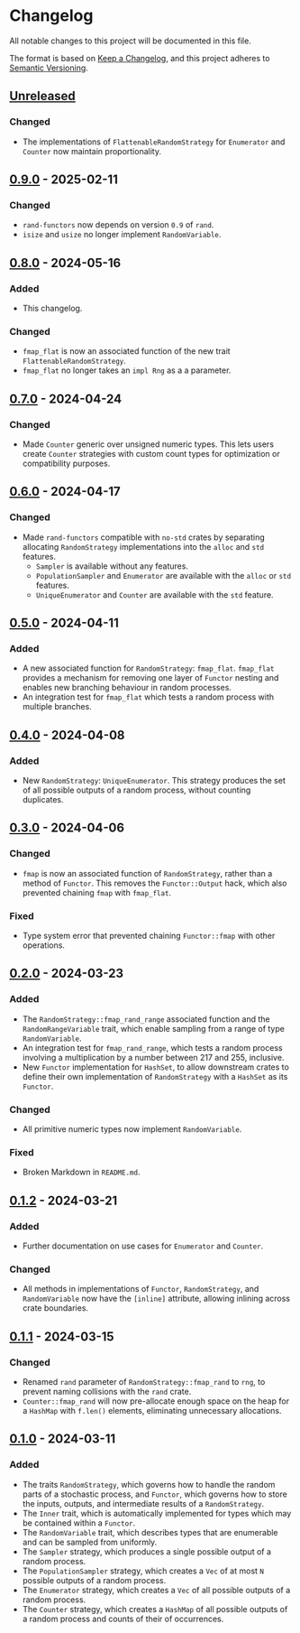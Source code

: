 # Changelog

All notable changes to this project will be documented in this file.

The format is based on [Keep a Changelog](https://keepachangelog.com/en/1.1.0/),
and this project adheres to [Semantic Versioning](https://semver.org/spec/v2.0.0.html).

## [Unreleased]

### Changed

- The implementations of `FlattenableRandomStrategy` for `Enumerator` and `Counter` now maintain proportionality.

## [0.9.0] - 2025-02-11

### Changed

- `rand-functors` now depends on version `0.9` of `rand`.
- `isize` and `usize` no longer implement `RandomVariable`.

## [0.8.0] - 2024-05-16

### Added

- This changelog.

### Changed

- `fmap_flat` is now an associated function of the new trait `FlattenableRandomStrategy`.
- `fmap_flat` no longer takes an `impl Rng` as a a parameter.

## [0.7.0] - 2024-04-24

### Changed

- Made `Counter` generic over unsigned numeric types. This lets users create `Counter` strategies with custom count types for optimization or compatibility purposes.

## [0.6.0] - 2024-04-17

### Changed

- Made `rand-functors` compatible with `no-std` crates by separating allocating `RandomStrategy` implementations into the `alloc` and `std` features.
    - `Sampler` is available without any features.
    - `PopulationSampler` and `Enumerator` are available with the `alloc` or `std` features.
    - `UniqueEnumerator` and `Counter` are available with the `std` feature.

## [0.5.0] - 2024-04-11

### Added

- A new associated function for `RandomStrategy`: `fmap_flat`. `fmap_flat` provides a mechanism for removing one layer of `Functor` nesting and enables new branching behaviour in random processes.
- An integration test for `fmap_flat` which tests a random process with multiple branches.

## [0.4.0] - 2024-04-08

### Added

- New `RandomStrategy`: `UniqueEnumerator`. This strategy produces the set of all possible outputs of a random process, without counting duplicates.

## [0.3.0] - 2024-04-06

### Changed

- `fmap` is now an associated function of `RandomStrategy`, rather than a method of `Functor`. This removes the `Functor::Output` hack, which also prevented chaining `fmap` with `fmap_flat`.

### Fixed

- Type system error that prevented chaining `Functor::fmap` with other operations.

## [0.2.0] - 2024-03-23

### Added

- The `RandomStrategy::fmap_rand_range` associated function and the `RandomRangeVariable` trait, which enable sampling from a range of type `RandomVariable`.
- An integration test for `fmap_rand_range`, which tests a random process involving a multiplication by a number between 217 and 255, inclusive.
- New `Functor` implementation for `HashSet`, to allow downstream crates to define their own implementation of `RandomStrategy` with a `HashSet` as its `Functor`.

### Changed

- All primitive numeric types now implement `RandomVariable`.

### Fixed

- Broken Markdown in `README.md`.

## [0.1.2] - 2024-03-21

### Added

- Further documentation on use cases for `Enumerator` and `Counter`.

### Changed

- All methods in implementations of `Functor`, `RandomStrategy`, and `RandomVariable` now have the `[inline]` attribute, allowing inlining across crate boundaries.

## [0.1.1] - 2024-03-15

### Changed

- Renamed `rand` parameter of `RandomStrategy::fmap_rand`  to `rng`, to prevent naming collisions with the `rand` crate.
- `Counter::fmap_rand` will now pre-allocate enough space on the heap for a `HashMap` with `f.len()` elements, eliminating unnecessary allocations.

## [0.1.0] - 2024-03-11

### Added

- The traits `RandomStrategy`, which governs how to handle the random parts of a stochastic process, and `Functor`, which governs how to store the inputs, outputs, and intermediate results of a `RandomStrategy`.
- The `Inner` trait, which is automatically implemented for types which may be contained within a `Functor`.
- The `RandomVariable` trait, which describes types that are enumerable and can be sampled from uniformly.
- The `Sampler` strategy, which produces a single possible output of a random process.
- The `PopulationSampler` strategy, which creates a `Vec` of at most `N` possible outputs of a random process.
- The `Enumerator` strategy, which creates a `Vec` of all possible outputs of a random process.
- The `Counter` strategy, which creates a `HashMap` of all possible outputs of a random process and counts of their of occurrences.

[unreleased]: https://github.com/ADSteele916/rand-functors/compare/v0.9.0...HEAD
[0.9.0]: https://github.com/ADSteele916/rand-functors/compare/v0.8.0...v0.9.0
[0.8.0]: https://github.com/ADSteele916/rand-functors/compare/v0.7.0...v0.8.0
[0.7.0]: https://github.com/ADSteele916/rand-functors/compare/v0.6.0...v0.7.0
[0.6.0]: https://github.com/ADSteele916/rand-functors/compare/v0.5.0...v0.6.0
[0.5.0]: https://github.com/ADSteele916/rand-functors/compare/v0.4.0...v0.5.0
[0.4.0]: https://github.com/ADSteele916/rand-functors/compare/v0.3.0...v0.4.0
[0.3.0]: https://github.com/ADSteele916/rand-functors/compare/v0.2.0...v0.3.0
[0.2.0]: https://github.com/ADSteele916/rand-functors/compare/v0.1.2...v0.2.0
[0.1.2]: https://github.com/ADSteele916/rand-functors/compare/v0.1.1...v0.1.2
[0.1.1]: https://github.com/ADSteele916/rand-functors/compare/v0.1.0...v0.1.1
[0.1.0]: https://github.com/ADSteele916/rand-functors/releases/tag/v0.1.0
